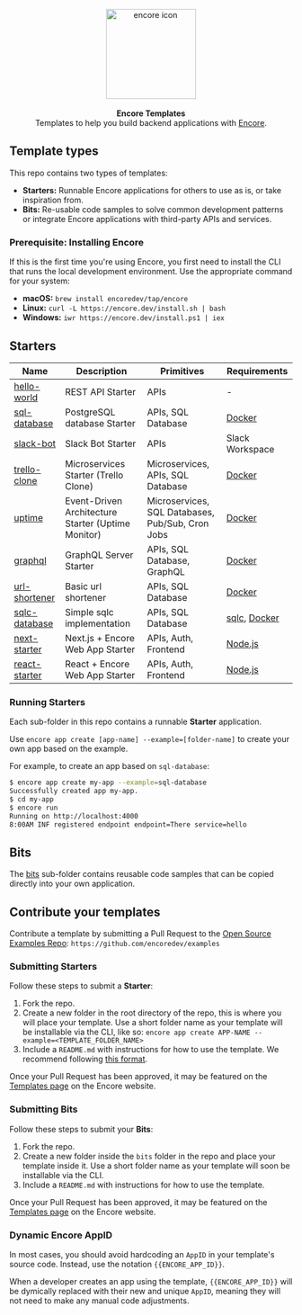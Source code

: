 <p align="center" dir="auto">
<a href="https://encore.dev"><img src="https://user-images.githubusercontent.com/78424526/214602214-52e0483a-b5fc-4d4c-b03e-0b7b23e012df.svg" width="160px" alt="encore icon"></img></a><br/><br/>
<b>Encore Templates</b><br/>
Templates to help you build backend applications with <a href="https://github.com/encoredev/encore">Encore</a>.
</p>

## Template types
This repo contains two types of templates:
- **Starters:** Runnable Encore applications for others to use as is, or take inspiration from.
- **Bits:** Re-usable code samples to solve common development patterns or integrate Encore applications with third-party APIs and services.

### Prerequisite: Installing Encore

If this is the first time you're using Encore, you first need to install the CLI that runs the local development
environment. Use the appropriate command for your system:
- **macOS:** `brew install encoredev/tap/encore`
- **Linux:** `curl -L https://encore.dev/install.sh | bash`
- **Windows:** `iwr https://encore.dev/install.ps1 | iex`

## Starters

| Name                        | Description                                        | Primitives                                       | Requirements                                                            |
|--------------------------------|----------------------------------------------------|--------------------------------------------------|-------------------------------------------------------------------------|
| [hello-world](hello-world)     | REST API Starter                                   | APIs                                             | -                                                                       |
| [sql-database](sql-database)   | PostgreSQL database Starter                        | APIs, SQL Database                               | [Docker](https://docker.com/)                                           |
| [slack-bot](slack-bot)         | Slack Bot Starter                                  | APIs                                             | Slack Workspace                                                         |
| [trello-clone](trello-clone)   | Microservices Starter (Trello Clone)               | Microservices, APIs, SQL Database                | [Docker](https://docker.com/)                                           |
| [uptime](uptime)               | Event-Driven Architecture Starter (Uptime Monitor) | Microservices, SQL Databases, Pub/Sub, Cron Jobs | [Docker](https://docker.com/)                                           |
| [graphql](graphql)             | GraphQL Server Starter                             | APIs, SQL Database, GraphQL                      | [Docker](https://docker.com/)                                           |
| [url-shortener](url-shortener) | Basic url shortener                                | APIs, SQL Database                               | [Docker](https://docker.com/)                                           |
| [sqlc-database](sqlc-database) | Simple sqlc implementation                         | APIs, SQL Database                               | [sqlc](https://docs.sqlc.dev/en/stable/), [Docker](https://docker.com/) |
| [next-starter](next-starter)   | Next.js + Encore Web App Starter                   | APIs, Auth, Frontend                             | [Node.js](https://nodejs.org/en)                                        |
| [react-starter](react-starter) | React + Encore Web App Starter                     | APIs, Auth, Frontend                             | [Node.js](https://nodejs.org/en)                                        |
### Running Starters

Each sub-folder in this repo contains a runnable **Starter** application.

Use `encore app create [app-name] --example=[folder-name]` to
create your own app based on the example.

For example, to create an app based on `sql-database`:

```bash
$ encore app create my-app --example=sql-database
Successfully created app my-app.
$ cd my-app
$ encore run
Running on http://localhost:4000
8:00AM INF registered endpoint endpoint=There service=hello
```

## Bits

The [bits](bits) sub-folder contains reusable code samples that can be copied directly into your own application.

## Contribute your templates

Contribute a template by submitting a Pull Request to the [Open Source Examples Repo](https://github.com/encoredev/examples): `https://github.com/encoredev/examples`

### Submitting Starters

Follow these steps to submit a **Starter**:

1. Fork the repo.
2. Create a new folder in the root directory of the repo, this is where you will place your template. Use a short folder name as your template will be installable via the CLI, like so: `encore app create APP-NAME --example=<TEMPLATE_FOLDER_NAME>`
3. Include a `README.md` with instructions for how to use the template. We recommend following [this format](https://github.com/encoredev/examples/blob/8c7e33243f6bfb1b2654839e996e9a924dcd309e/uptime/README.md).

Once your Pull Request has been approved, it may be featured on the [Templates page](/templates) on the Encore website.

### Submitting Bits

Follow these steps to submit your **Bits**:

1. Fork the repo.
2. Create a new folder inside the `bits` folder in the repo and place your template inside it. Use a short folder name as your template will soon be installable via the CLI.
3. Include a `README.md` with instructions for how to use the template.

Once your Pull Request has been approved, it may be featured on the [Templates page](/templates) on the Encore website.

### Dynamic Encore AppID

In most cases, you should avoid hardcoding an `AppID` in your template's source code. Instead, use the notation `{{ENCORE_APP_ID}}`.

When a developer creates an app using the template, `{{ENCORE_APP_ID}}` will be dymically replaced with their new and unique `AppID`, meaning they will not need to make any manual code adjustments.
